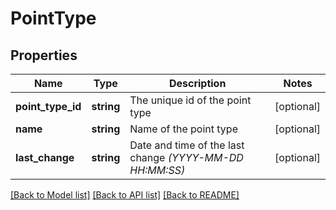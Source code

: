 # PointType

## Properties
Name | Type | Description | Notes
------------ | ------------- | ------------- | -------------
**point_type_id** | **string** | The unique id of the point type | [optional] 
**name** | **string** | Name of the point type | [optional] 
**last_change** | **string** | Date and time of the last change *(YYYY-MM-DD HH:MM:SS)* | [optional] 

[[Back to Model list]](../../README.md#documentation-for-models) [[Back to API list]](../../README.md#documentation-for-api-endpoints) [[Back to README]](../../README.md)

